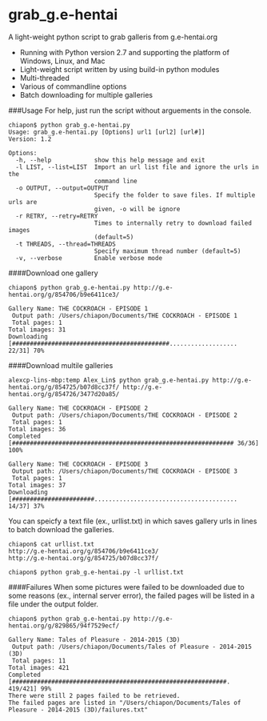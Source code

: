 # grab_g.e-hentai
A light-weight python script to grab galleris from g.e-hentai.org
+ Running with Python version 2.7 and supporting the platform of Windows, Linux, and Mac
+ Light-weight script written by using build-in python modules
+ Multi-threaded
+ Various of commandline options
+ Batch downloading for multiple galleries

###Usage
For help, just run the script without arguements in the console.
```text
chiapon$ python grab_g.e-hentai.py
Usage: grab_g.e-hentai.py [Options] url1 [url2] [url#]]
Version: 1.2

Options:
  -h, --help            show this help message and exit
  -l LIST, --list=LIST  Import an url list file and ignore the urls in the
                        command line
  -o OUTPUT, --output=OUTPUT
                        Specify the folder to save files. If multiple urls are
                        given, -o will be ignore
  -r RETRY, --retry=RETRY
                        Times to internally retry to download failed images
                        (default=5)
  -t THREADS, --thread=THREADS
                        Specify maximum thread number (default=5)
  -v, --verbose         Enable verbose mode
  ```
  
####Download one gallery
```text
chiapon$ python grab_g.e-hentai.py http://g.e-hentai.org/g/854706/b9e6411ce3/

Gallery Name: THE COCKROACH - EPISODE 1
 Output path: /Users/chiapon/Documents/THE COCKROACH - EPISODE 1
 Total pages: 1
Total images: 31
Downloading [############################################................... 22/31] 70%
```

####Download multile galleries
```text
alexcp-lins-mbp:temp Alex_Lin$ python grab_g.e-hentai.py http://g.e-hentai.org/g/854725/b07d8cc37f/ http://g.e-hentai.org/g/854726/3477d20a85/

Gallery Name: THE COCKROACH - EPISODE 2
 Output path: /Users/chiapon/Documents/THE COCKROACH - EPISODE 2
 Total pages: 1
Total images: 36
Completed   [############################################################## 36/36] 100%

Gallery Name: THE COCKROACH - EPISODE 3
 Output path: /Users/chiapon/Documents/THE COCKROACH - EPISODE 3
 Total pages: 1
Total images: 37
Downloading [#######################........................................ 14/37] 37%
```

You can speicfy a text file (ex., urllist.txt) in which saves gallery urls in lines to batch download the galleries.
```text
chiapon$ cat urllist.txt
http://g.e-hentai.org/g/854706/b9e6411ce3/
http://g.e-hentai.org/g/854725/b07d8cc37f/

chiapon$ python grab_g.e-hentai.py -l urllist.txt
```
####Failures
When some pictures were failed to be downloaded due to some reasons (ex., internal server error), the failed pages will be listed in a file under the output folder.
```text
chiapon$ python grab_g.e-hentai.py http://g.e-hentai.org/g/829865/94f7529ecf/

Gallery Name: Tales of Pleasure - 2014-2015 (3D)
 Output path: /Users/chiapon/Documents/Tales of Pleasure - 2014-2015 (3D)
 Total pages: 11
Total images: 421
Completed   [############################################################. 419/421] 99%
There were still 2 pages failed to be retrieved.
The failed pages are listed in "/Users/chiapon/Documents/Tales of Pleasure - 2014-2015 (3D)/failures.txt"
```



